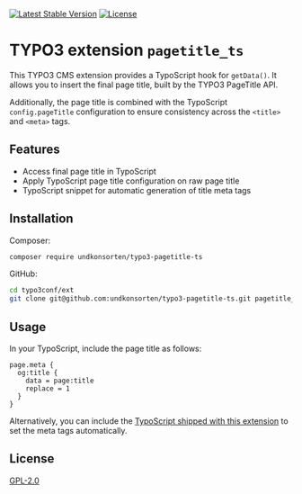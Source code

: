 [![Latest Stable Version](https://poser.pugx.org/undkonsorten/typo3-pagetitle-ts/v/stable)](https://packagist.org/packages/undkonsorten/typo3-pagetitle-ts)
[![License](https://poser.pugx.org/undkonsorten/typo3-pagetitle-ts/license)](https://packagist.org/packages/undkonsorten/typo3-pagetitle-ts)

# TYPO3 extension `pagetitle_ts`

This TYPO3 CMS extension provides a TypoScript hook for `getData()`. It allows
you to insert the final page title, built by the TYPO3 PageTitle API.

Additionally, the page title is combined with the TypoScript `config.pageTitle`
configuration to ensure consistency across the `<title>` and `<meta>` tags.


## Features

* Access final page title in TypoScript
* Apply TypoScript page title configuration on raw page title
* TypoScript snippet for automatic generation of title meta tags


## Installation

Composer:

```bash
composer require undkonsorten/typo3-pagetitle-ts
```

GitHub:

```bash
cd typo3conf/ext
git clone git@github.com:undkonsorten/typo3-pagetitle-ts.git pagetitle_ts
```


## Usage

In your TypoScript, include the page title as follows:

```typo3_typoscript
page.meta {
  og:title {
    data = page:title
    replace = 1
  }
}
```

Alternatively, you can include the
[TypoScript shipped with this extension](Configuration/TypoScript/setup.typoscript)
to set the meta tags automatically.


## License

[GPL-2.0](LICENSE)
